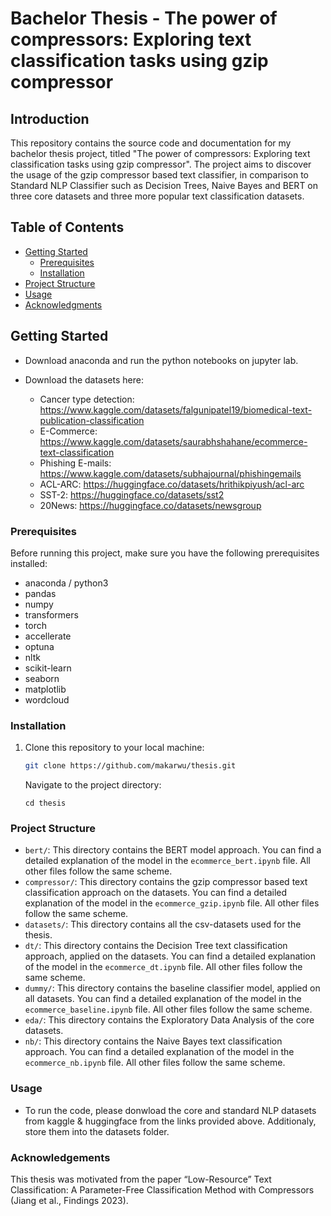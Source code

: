 # Bachelor Thesis - The power of compressors: Exploring text classification tasks using gzip compressor

## Introduction

This repository contains the source code and documentation for my bachelor thesis project, titled "The power of compressors: Exploring text classification tasks using gzip compressor". The project aims to discover the usage of the gzip compressor based text classifier, in comparison to Standard NLP Classifier such as Decision Trees, Naive Bayes and BERT on three core datasets and three more popular text classification datasets.

## Table of Contents

- [Getting Started](#getting-started)
  - [Prerequisites](#prerequisites)
  - [Installation](#installation)
- [Project Structure](#project-structure)
- [Usage](#usage)
- [Acknowledgments](#acknowledgments)

## Getting Started

- Download anaconda and run the python notebooks on jupyter lab.

- Download the datasets here:
  - Cancer type detection: https://www.kaggle.com/datasets/falgunipatel19/biomedical-text-publication-classification
  - E-Commerce: https://www.kaggle.com/datasets/saurabhshahane/ecommerce-text-classification
  - Phishing E-mails: https://www.kaggle.com/datasets/subhajournal/phishingemails
  - ACL-ARC: https://huggingface.co/datasets/hrithikpiyush/acl-arc
  - SST-2: https://huggingface.co/datasets/sst2
  - 20News: https://huggingface.co/datasets/newsgroup

### Prerequisites

Before running this project, make sure you have the following prerequisites installed:

- anaconda / python3
- pandas
- numpy
- transformers
- torch
- accellerate
- optuna
- nltk
- scikit-learn
- seaborn
- matplotlib
- wordcloud

### Installation

1. Clone this repository to your local machine:
   ```sh
   git clone https://github.com/makarwu/thesis.git
   ```
   Navigate to the project directory:
   ```
   cd thesis
   ```

### Project Structure

- `bert/`: This directory contains the BERT model approach. You can find a detailed explanation of the model in the `ecommerce_bert.ipynb` file. All other files follow the same scheme.
- `compressor/`: This directory contains the gzip compressor based text classification approach on the datasets. You can find a detailed explanation of the model in the `ecommerce_gzip.ipynb` file. All other files follow the same scheme.
- `datasets/`: This directory contains all the csv-datasets used for the thesis.
- `dt/`: This directory contains the Decision Tree text classification approach, applied on the datasets. You can find a detailed explanation of the model in the `ecommerce_dt.ipynb` file. All other files follow the same scheme.
- `dummy/`: This directory contains the baseline classifier model, applied on all datasets. You can find a detailed explanation of the model in the `ecommerce_baseline.ipynb` file. All other files follow the same scheme.
- `eda/`: This directory contains the Exploratory Data Analysis of the core datasets.
- `nb/`: This directory contains the Naive Bayes text classification approach. You can find a detailed explanation of the model in the `ecommerce_nb.ipynb` file. All other files follow the same scheme.

### Usage

- To run the code, please donwload the core and standard NLP datasets from kaggle & huggingface from the links provided above. Additionaly, store them into the datasets folder.

### Acknowledgements

This thesis was motivated from the paper “Low-Resource” Text Classification: A Parameter-Free Classification Method with Compressors (Jiang et al., Findings 2023).
